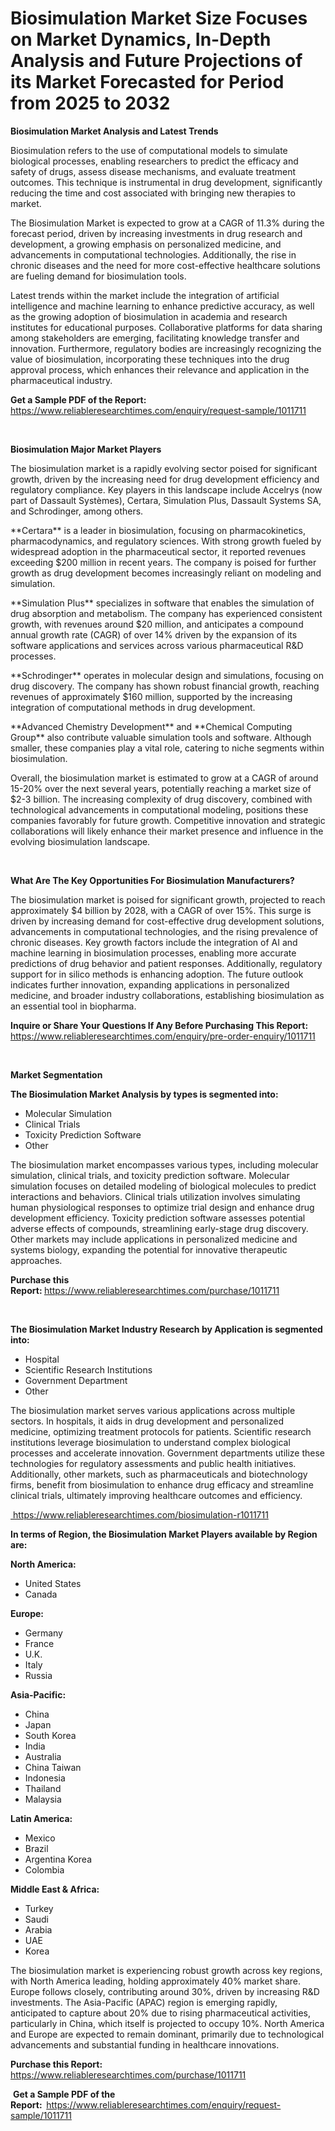 <p><h1>Biosimulation Market Size Focuses on Market Dynamics, In-Depth Analysis and Future Projections of its Market Forecasted for Period from 2025 to 2032</h1></p><p><strong>Biosimulation Market Analysis and Latest Trends</strong></p>
<p><p>Biosimulation refers to the use of computational models to simulate biological processes, enabling researchers to predict the efficacy and safety of drugs, assess disease mechanisms, and evaluate treatment outcomes. This technique is instrumental in drug development, significantly reducing the time and cost associated with bringing new therapies to market. </p><p>The Biosimulation Market is expected to grow at a CAGR of 11.3% during the forecast period, driven by increasing investments in drug research and development, a growing emphasis on personalized medicine, and advancements in computational technologies. Additionally, the rise in chronic diseases and the need for more cost-effective healthcare solutions are fueling demand for biosimulation tools.</p><p>Latest trends within the market include the integration of artificial intelligence and machine learning to enhance predictive accuracy, as well as the growing adoption of biosimulation in academia and research institutes for educational purposes. Collaborative platforms for data sharing among stakeholders are emerging, facilitating knowledge transfer and innovation. Furthermore, regulatory bodies are increasingly recognizing the value of biosimulation, incorporating these techniques into the drug approval process, which enhances their relevance and application in the pharmaceutical industry.</p></p>
<p><strong>Get a Sample PDF of the Report:&nbsp;</strong> <a href="https://www.reliableresearchtimes.com/enquiry/request-sample/1011711?utm_campaign=2222&utm_medium=2&utm_source=Github&utm_content=ia&utm_term=16042025&utm_id=biosimulation">https://www.reliableresearchtimes.com/enquiry/request-sample/1011711</a></p>
<p>&nbsp;</p>
<p><strong>Biosimulation Major Market Players</strong></p>
<p><p>The biosimulation market is a rapidly evolving sector poised for significant growth, driven by the increasing need for drug development efficiency and regulatory compliance. Key players in this landscape include Accelrys (now part of Dassault Systèmes), Certara, Simulation Plus, Dassault Systems SA, and Schrodinger, among others.</p><p>**Certara** is a leader in biosimulation, focusing on pharmacokinetics, pharmacodynamics, and regulatory sciences. With strong growth fueled by widespread adoption in the pharmaceutical sector, it reported revenues exceeding $200 million in recent years. The company is poised for further growth as drug development becomes increasingly reliant on modeling and simulation.</p><p>**Simulation Plus** specializes in software that enables the simulation of drug absorption and metabolism. The company has experienced consistent growth, with revenues around $20 million, and anticipates a compound annual growth rate (CAGR) of over 14% driven by the expansion of its software applications and services across various pharmaceutical R&D processes.</p><p>**Schrodinger** operates in molecular design and simulations, focusing on drug discovery. The company has shown robust financial growth, reaching revenues of approximately $160 million, supported by the increasing integration of computational methods in drug development.</p><p>**Advanced Chemistry Development** and **Chemical Computing Group** also contribute valuable simulation tools and software. Although smaller, these companies play a vital role, catering to niche segments within biosimulation.</p><p>Overall, the biosimulation market is estimated to grow at a CAGR of around 15-20% over the next several years, potentially reaching a market size of $2-3 billion. The increasing complexity of drug discovery, combined with technological advancements in computational modeling, positions these companies favorably for future growth. Competitive innovation and strategic collaborations will likely enhance their market presence and influence in the evolving biosimulation landscape.</p></p>
<p>&nbsp;</p>
<p><strong>What Are The Key Opportunities For Biosimulation Manufacturers?</strong></p>
<p><p>The biosimulation market is poised for significant growth, projected to reach approximately $4 billion by 2028, with a CAGR of over 15%. This surge is driven by increasing demand for cost-effective drug development solutions, advancements in computational technologies, and the rising prevalence of chronic diseases. Key growth factors include the integration of AI and machine learning in biosimulation processes, enabling more accurate predictions of drug behavior and patient responses. Additionally, regulatory support for in silico methods is enhancing adoption. The future outlook indicates further innovation, expanding applications in personalized medicine, and broader industry collaborations, establishing biosimulation as an essential tool in biopharma.</p></p>
<p><strong>Inquire or Share Your Questions If Any Before Purchasing This Report:</strong> <a href="https://www.reliableresearchtimes.com/enquiry/pre-order-enquiry/1011711?utm_campaign=2222&utm_medium=2&utm_source=Github&utm_content=ia&utm_term=16042025&utm_id=biosimulation">https://www.reliableresearchtimes.com/enquiry/pre-order-enquiry/1011711</a></p>
<p>&nbsp;</p>
<p><strong>Market Segmentation</strong></p>
<p><strong>The Biosimulation Market Analysis by types is segmented into:</strong></p>
<p><ul><li>Molecular Simulation</li><li>Clinical Trials</li><li>Toxicity Prediction Software</li><li>Other</li></ul></p>
<p><p>The biosimulation market encompasses various types, including molecular simulation, clinical trials, and toxicity prediction software. Molecular simulation focuses on detailed modeling of biological molecules to predict interactions and behaviors. Clinical trials utilization involves simulating human physiological responses to optimize trial design and enhance drug development efficiency. Toxicity prediction software assesses potential adverse effects of compounds, streamlining early-stage drug discovery. Other markets may include applications in personalized medicine and systems biology, expanding the potential for innovative therapeutic approaches.</p></p>
<p><strong>Purchase this Report:&nbsp;</strong><a href="https://www.reliableresearchtimes.com/purchase/1011711?utm_campaign=2222&utm_medium=2&utm_source=Github&utm_content=ia&utm_term=16042025&utm_id=biosimulation">https://www.reliableresearchtimes.com/purchase/1011711</a></p>
<p>&nbsp;</p>
<p><strong>The Biosimulation Market Industry Research by Application is segmented into:</strong></p>
<p><ul><li>Hospital</li><li>Scientific Research Institutions</li><li>Government Department</li><li>Other</li></ul></p>
<p><p>The biosimulation market serves various applications across multiple sectors. In hospitals, it aids in drug development and personalized medicine, optimizing treatment protocols for patients. Scientific research institutions leverage biosimulation to understand complex biological processes and accelerate innovation. Government departments utilize these technologies for regulatory assessments and public health initiatives. Additionally, other markets, such as pharmaceuticals and biotechnology firms, benefit from biosimulation to enhance drug efficacy and streamline clinical trials, ultimately improving healthcare outcomes and efficiency.</p></p>
<p><a href="https://www.reliableresearchtimes.com/biosimulation-r1011711?utm_campaign=2222&utm_medium=2&utm_source=Github&utm_content=ia&utm_term=16042025&utm_id=biosimulation">&nbsp;https://www.reliableresearchtimes.com/biosimulation-r1011711</a></p>
<p><strong>In terms of Region, the Biosimulation Market Players available by Region are:</strong></p>
<p>
    <p> <strong> North America: </strong>
        <ul>
            <li>United States</li>
            <li>Canada</li>
        </ul>
        </p> 
    <p> <strong> Europe: </strong>
        <ul>
            <li>Germany</li>
            <li>France</li>
            <li>U.K.</li>
            <li>Italy</li>
            <li>Russia</li>
        </ul>
        </p> 
    <p> <strong> Asia-Pacific: </strong>
        <ul>
            <li>China</li>
            <li>Japan</li>
            <li>South Korea</li>
            <li>India</li>
            <li>Australia</li>
            <li>China Taiwan</li>
            <li>Indonesia</li>
            <li>Thailand</li>
            <li>Malaysia</li>
        </ul>
        </p> 
    <p> <strong> Latin America: </strong>
        <ul>
            <li>Mexico</li>
            <li>Brazil</li>
            <li>Argentina Korea</li>
            <li>Colombia</li>
        </ul>
        </p> 
    <p> <strong> Middle East & Africa: </strong>
        <ul>
            <li>Turkey</li>
            <li>Saudi</li>
            <li>Arabia</li>
            <li>UAE</li>
            <li>Korea</li>
        </ul>
    </p>
    </p>
<p><p>The biosimulation market is experiencing robust growth across key regions, with North America leading, holding approximately 40% market share. Europe follows closely, contributing around 30%, driven by increasing R&D investments. The Asia-Pacific (APAC) region is emerging rapidly, anticipated to capture about 20% due to rising pharmaceutical activities, particularly in China, which itself is projected to occupy 10%. North America and Europe are expected to remain dominant, primarily due to technological advancements and substantial funding in healthcare innovations.</p></p>
<p><strong>Purchase this Report: </strong><a href="https://www.reliableresearchtimes.com/purchase/1011711?utm_campaign=2222&utm_medium=2&utm_source=Github&utm_content=ia&utm_term=16042025&utm_id=biosimulation">https://www.reliableresearchtimes.com/purchase/1011711</a></p>
<p>&nbsp;<strong>Get a Sample PDF of the Report:&nbsp;&nbsp;</strong><a href="https://www.reliableresearchtimes.com/enquiry/request-sample/1011711?utm_campaign=2222&utm_medium=2&utm_source=Github&utm_content=ia&utm_term=16042025&utm_id=biosimulation">https://www.reliableresearchtimes.com/enquiry/request-sample/1011711</a></p>
<p><strong></strong></p>
<p><p></p><p></p><p></p></p>